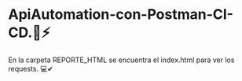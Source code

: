 # ApiAutomation-con-Postman-CI-CD.🚀⚡
En la carpeta REPORTE_HTML se encuentra el index.html para ver los requests. 💻✔
